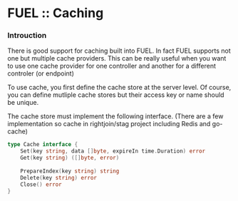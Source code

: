 # FUEL :: Caching

### Introuction

There is good support for caching built into FUEL. In fact FUEL supports not one but multiple cache providers. This can be really useful when you want to use one cache provider for one controller and another for a different controler (or endpoint)

To use cache, you first define the cache store at the server level. Of course, you can define mutliple cache stores but their access key or name should be unique.

The cache store must implement the following interface. (There are a few implementation so cache in rightjoin/stag project including Redis and go-cache)

```go
type Cache interface {
	Set(key string, data []byte, expireIn time.Duration) error
    Get(key string) ([]byte, error)
    
    PrepareIndex(key string) string
	Delete(key string) error
	Close() error
}
```
